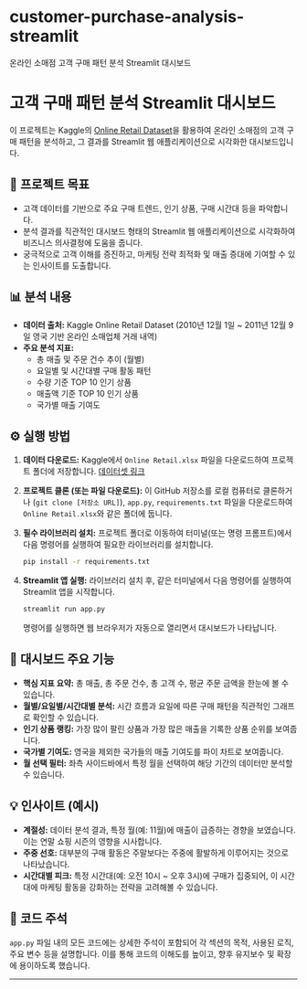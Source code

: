 # customer-purchase-analysis-streamlit
온라인 소매점 고객 구매 패턴 분석 Streamlit 대시보드
# 고객 구매 패턴 분석 Streamlit 대시보드

이 프로젝트는 Kaggle의 [Online Retail Dataset](https://www.kaggle.com/datasets/carrie03/online-retail-ii-uci)을 활용하여 온라인 소매점의 고객 구매 패턴을 분석하고, 그 결과를 Streamlit 웹 애플리케이션으로 시각화한 대시보드입니다.

## 🎯 프로젝트 목표

- 고객 데이터를 기반으로 주요 구매 트렌드, 인기 상품, 구매 시간대 등을 파악합니다.
- 분석 결과를 직관적인 대시보드 형태의 Streamlit 웹 애플리케이션으로 시각화하여 비즈니스 의사결정에 도움을 줍니다.
- 궁극적으로 고객 이해를 증진하고, 마케팅 전략 최적화 및 매출 증대에 기여할 수 있는 인사이트를 도출합니다.

## 📊 분석 내용

- **데이터 출처:** Kaggle Online Retail Dataset (2010년 12월 1일 ~ 2011년 12월 9일 영국 기반 온라인 소매업체 거래 내역)
- **주요 분석 지표:**
    - 총 매출 및 주문 건수 추이 (월별)
    - 요일별 및 시간대별 구매 활동 패턴
    - 수량 기준 TOP 10 인기 상품
    - 매출액 기준 TOP 10 인기 상품
    - 국가별 매출 기여도

## ⚙️ 실행 방법

1.  **데이터 다운로드:**
    Kaggle에서 `Online Retail.xlsx` 파일을 다운로드하여 프로젝트 폴더에 저장합니다.
    [데이터셋 링크](https://www.kaggle.com/datasets/carrie03/online-retail-ii-uci)

2.  **프로젝트 클론 (또는 파일 다운로드):**
    이 GitHub 저장소를 로컬 컴퓨터로 클론하거나 (`git clone [저장소 URL]`), `app.py`, `requirements.txt` 파일을 다운로드하여 `Online Retail.xlsx`와 같은 폴더에 둡니다.

3.  **필수 라이브러리 설치:**
    프로젝트 폴더로 이동하여 터미널(또는 명령 프롬프트)에서 다음 명령어를 실행하여 필요한 라이브러리를 설치합니다.
    ```bash
    pip install -r requirements.txt
    ```

4.  **Streamlit 앱 실행:**
    라이브러리 설치 후, 같은 터미널에서 다음 명령어를 실행하여 Streamlit 앱을 시작합니다.
    ```bash
    streamlit run app.py
    ```
    명령어를 실행하면 웹 브라우저가 자동으로 열리면서 대시보드가 나타납니다.

## 🚀 대시보드 주요 기능

- **핵심 지표 요약:** 총 매출, 총 주문 건수, 총 고객 수, 평균 주문 금액을 한눈에 볼 수 있습니다.
- **월별/요일별/시간대별 분석:** 시간 흐름과 요일에 따른 구매 패턴을 직관적인 그래프로 확인할 수 있습니다.
- **인기 상품 랭킹:** 가장 많이 팔린 상품과 가장 많은 매출을 기록한 상품 순위를 보여줍니다.
- **국가별 기여도:** 영국을 제외한 국가들의 매출 기여도를 파이 차트로 보여줍니다.
- **월 선택 필터:** 좌측 사이드바에서 특정 월을 선택하여 해당 기간의 데이터만 분석할 수 있습니다.

## 💡 인사이트 (예시)

- **계절성:** 데이터 분석 결과, 특정 월(예: 11월)에 매출이 급증하는 경향을 보였습니다. 이는 연말 쇼핑 시즌의 영향을 시사합니다.
- **주중 선호:** 대부분의 구매 활동은 주말보다는 주중에 활발하게 이루어지는 것으로 나타났습니다.
- **시간대별 피크:** 특정 시간대(예: 오전 10시 ~ 오후 3시)에 구매가 집중되어, 이 시간대에 마케팅 활동을 강화하는 전략을 고려해볼 수 있습니다.

## 📝 코드 주석

`app.py` 파일 내의 모든 코드에는 상세한 주석이 포함되어 각 섹션의 목적, 사용된 로직, 주요 변수 등을 설명합니다. 이를 통해 코드의 이해도를 높이고, 향후 유지보수 및 확장에 용이하도록 했습니다.

---
